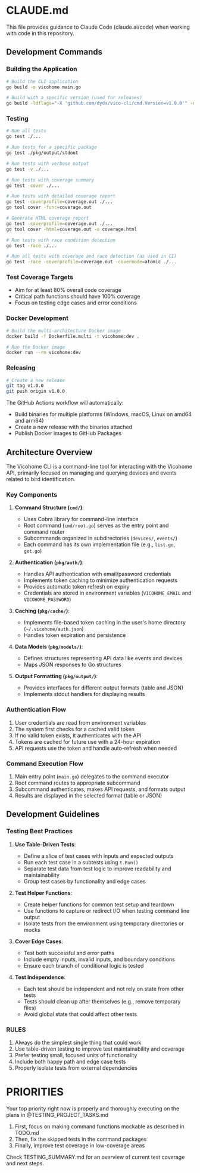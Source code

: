 # CLAUDE.md

This file provides guidance to Claude Code (claude.ai/code) when working with code in this repository.

## Development Commands

### Building the Application
```bash
# Build the CLI application
go build -o vicohome main.go

# Build with a specific version (used for releases)
go build -ldflags="-X 'github.com/dydx/vico-cli/cmd.Version=v1.0.0'" -o vicohome main.go
```

### Testing
```bash
# Run all tests
go test ./...

# Run tests for a specific package
go test ./pkg/output/stdout

# Run tests with verbose output
go test -v ./...

# Run tests with coverage summary
go test -cover ./...

# Run tests with detailed coverage report
go test -coverprofile=coverage.out ./...
go tool cover -func=coverage.out

# Generate HTML coverage report
go test -coverprofile=coverage.out ./...
go tool cover -html=coverage.out -o coverage.html

# Run tests with race condition detection
go test -race ./...

# Run all tests with coverage and race detection (as used in CI)
go test -race -coverprofile=coverage.out -covermode=atomic ./...
```

### Test Coverage Targets
- Aim for at least 80% overall code coverage
- Critical path functions should have 100% coverage
- Focus on testing edge cases and error conditions

### Docker Development
```bash
# Build the multi-architecture Docker image
docker build -f Dockerfile.multi -t vicohome:dev .

# Run the Docker image
docker run --rm vicohome:dev
```

### Releasing
```bash
# Create a new release
git tag v1.0.0
git push origin v1.0.0
```

The GitHub Actions workflow will automatically:
- Build binaries for multiple platforms (Windows, macOS, Linux on amd64 and arm64)
- Create a new release with the binaries attached
- Publish Docker images to GitHub Packages

## Architecture Overview

The Vicohome CLI is a command-line tool for interacting with the Vicohome API, primarily focused on managing and querying devices and events related to bird identification.

### Key Components

1. **Command Structure (`cmd/`)**:
   - Uses Cobra library for command-line interface
   - Root command (`cmd/root.go`) serves as the entry point and command router
   - Subcommands organized in subdirectories (`devices/`, `events/`)
   - Each command has its own implementation file (e.g., `list.go`, `get.go`)

2. **Authentication (`pkg/auth/`)**:
   - Handles API authentication with email/password credentials
   - Implements token caching to minimize authentication requests
   - Provides automatic token refresh on expiry
   - Credentials are stored in environment variables (`VICOHOME_EMAIL` and `VICOHOME_PASSWORD`)

3. **Caching (`pkg/cache/`)**:
   - Implements file-based token caching in the user's home directory (`~/.vicohome/auth.json`)
   - Handles token expiration and persistence

4. **Data Models (`pkg/models/`)**:
   - Defines structures representing API data like events and devices
   - Maps JSON responses to Go structures

5. **Output Formatting (`pkg/output/`)**:
   - Provides interfaces for different output formats (table and JSON)
   - Implements stdout handlers for displaying results

### Authentication Flow

1. User credentials are read from environment variables
2. The system first checks for a cached valid token
3. If no valid token exists, it authenticates with the API
4. Tokens are cached for future use with a 24-hour expiration
5. API requests use the token and handle auto-refresh when needed

### Command Execution Flow

1. Main entry point (`main.go`) delegates to the command executor
2. Root command routes to appropriate subcommand
3. Subcommand authenticates, makes API requests, and formats output
4. Results are displayed in the selected format (table or JSON)

## Development Guidelines

### Testing Best Practices

1. **Use Table-Driven Tests**:
   - Define a slice of test cases with inputs and expected outputs
   - Run each test case in a subtests using `t.Run()`
   - Separate test data from test logic to improve readability and maintainability
   - Group test cases by functionality and edge cases

2. **Test Helper Functions**:
   - Create helper functions for common test setup and teardown
   - Use functions to capture or redirect I/O when testing command line output
   - Isolate tests from the environment using temporary directories or mocks

3. **Cover Edge Cases**:
   - Test both successful and error paths
   - Include empty inputs, invalid inputs, and boundary conditions
   - Ensure each branch of conditional logic is tested

4. **Test Independence**:
   - Each test should be independent and not rely on state from other tests
   - Tests should clean up after themselves (e.g., remove temporary files)
   - Avoid global state that could affect other tests

### RULES

1. Always do the simplest single thing that could work
2. Use table-driven testing to improve test maintainability and coverage
3. Prefer testing small, focused units of functionality
4. Include both happy path and edge case tests
5. Properly isolate tests from external dependencies

# PRIORITIES

Your top priority right now is properly and thoroughly executing on the plans in @TESTING_PROJECT_TASKS.md

1. First, focus on making command functions mockable as described in TODO.md
2. Then, fix the skipped tests in the command packages
3. Finally, improve test coverage in low-coverage areas

Check TESTING_SUMMARY.md for an overview of current test coverage and next steps.

